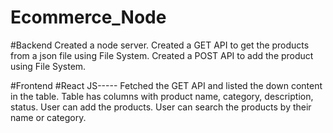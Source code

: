 # Ecommerce_Node
#Backend 
Created a node server.
Created a GET API to get the products from a json file using File System.
Created a POST API to add the product using File System.

#Frontend
#React JS-----
Fetched the GET API and listed the down content in the table.
Table has columns with product name, category, description, status.
User can add the products.
User can search the products by their name or category.
